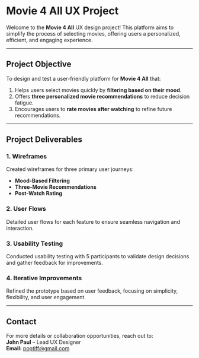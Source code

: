 # **Movie 4 All UX Project**  

Welcome to the **Movie 4 All** UX design project! This platform aims to simplify the process of selecting movies, offering users a personalized, efficient, and engaging experience.  

---

## **Project Objective**  

To design and test a user-friendly platform for **Movie 4 All** that:  
1. Helps users select movies quickly by **filtering based on their mood**.  
2. Offers **three personalized movie recommendations** to reduce decision fatigue.  
3. Encourages users to **rate movies after watching** to refine future recommendations.  

---

## **Project Deliverables**  

### **1. Wireframes**  
Created wireframes for three primary user journeys:  
- **Mood-Based Filtering**  
- **Three-Movie Recommendations**  
- **Post-Watch Rating**  

### **2. User Flows**  
Detailed user flows for each feature to ensure seamless navigation and interaction.  

### **3. Usability Testing**  
Conducted usability testing with 5 participants to validate design decisions and gather feedback for improvements.  

### **4. Iterative Improvements**  
Refined the prototype based on user feedback, focusing on simplicity, flexibility, and user engagement.

---

## **Contact**  

For more details or collaboration opportunities, reach out to:  
**John Paul** – Lead UX Designer  
**Email:** poptiff@gmail.com  
